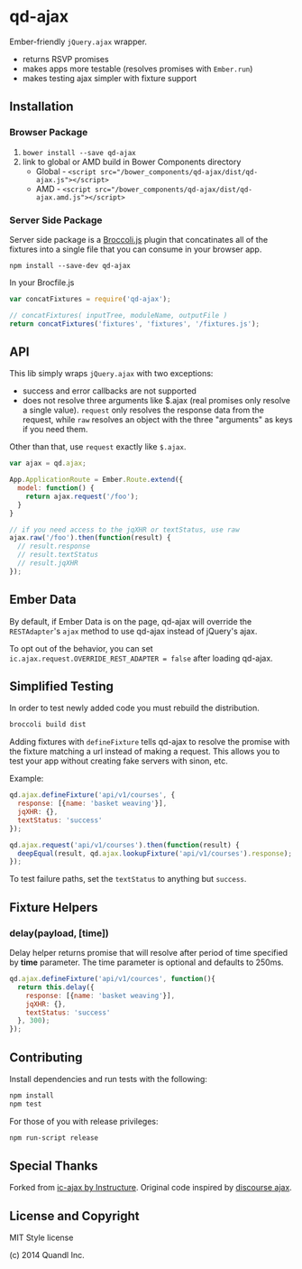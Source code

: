 # qd-ajax

Ember-friendly `jQuery.ajax` wrapper.

- returns RSVP promises
- makes apps more testable (resolves promises with `Ember.run`)
- makes testing ajax simpler with fixture support

## Installation

### Browser Package

1. `bower install --save qd-ajax`
2. link to global or AMD build in Bower Components directory
    * Global - ```<script src="/bower_components/qd-ajax/dist/qd-ajax.js"></script>```
    * AMD - ```<script src="/bower_components/qd-ajax/dist/qd-ajax.amd.js"></script>```

### Server Side Package

Server side package is a [Broccoli.js](https://github.com/broccolijs/broccoli) plugin that concatinates all of the fixtures into a single file that you can consume in your browser app.  

`npm install --save-dev qd-ajax`

In your Brocfile.js

```javascript
var concatFixtures = require('qd-ajax');

// concatFixtures( inputTree, moduleName, outputFile )
return concatFixtures('fixtures', 'fixtures', '/fixtures.js');
```

## API


This lib simply wraps `jQuery.ajax` with two exceptions:

- success and error callbacks are not supported
- does not resolve three arguments like $.ajax (real promises only
  resolve a single value). `request` only resolves the response data
  from the request, while `raw` resolves an object with the three
  "arguments" as keys if you need them.

Other than that, use `request` exactly like `$.ajax`.

```js
var ajax = qd.ajax;

App.ApplicationRoute = Ember.Route.extend({
  model: function() {
    return ajax.request('/foo');
  }
}

// if you need access to the jqXHR or textStatus, use raw
ajax.raw('/foo').then(function(result) {
  // result.response
  // result.textStatus
  // result.jqXHR
});
```

## Ember Data

By default, if Ember Data is on the page, qd-ajax will override the
`RESTAdapter`'s `ajax` method to use qd-ajax instead of jQuery's ajax.

To opt out of the behavior, you can set `ic.ajax.request.OVERRIDE_REST_ADAPTER = false`
after loading qd-ajax.

## Simplified Testing

In order to test newly added code you must rebuild the distribution.

```bash
broccoli build dist
```

Adding fixtures with `defineFixture` tells qd-ajax to resolve the promise
with the fixture matching a url instead of making a request. This allows
you to test your app without creating fake servers with sinon, etc.

Example:

```javascript
qd.ajax.defineFixture('api/v1/courses', {
  response: [{name: 'basket weaving'}],
  jqXHR: {},
  textStatus: 'success'
});

qd.ajax.request('api/v1/courses').then(function(result) {
  deepEqual(result, qd.ajax.lookupFixture('api/v1/courses').response);
});
```

To test failure paths, set the `textStatus` to anything but `success`.

## Fixture Helpers

### delay(payload, [time]) 

Delay helper returns promise that will resolve after period of time specified by **time** parameter. The time parameter is optional and defaults to 250ms.

```javascript
qd.ajax.defineFixture('api/v1/cources', function(){
  return this.delay({
    response: [{name: 'basket weaving'}],
    jqXHR: {},
    textStatus: 'success'
  }, 300);
});
```

Contributing
------------

Install dependencies and run tests with the following:

```sh
npm install
npm test
```

For those of you with release privileges:

```sh
npm run-script release
```

Special Thanks
--------------

Forked from [ic-ajax by Instructure][2].
Original code inspired by [discourse ajax][1].

License and Copyright
---------------------

MIT Style license

(c) 2014 Quandl Inc.


  [1]:https://github.com/discourse/discourse/blob/master/app/assets/javascripts/discourse/mixins/ajax.js#L19
  [2]:https://github.com/instructure/ic-ajax
